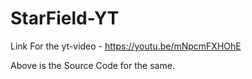 # StarField-YT
Link For the yt-video - https://youtu.be/mNpcmFXHOhE

Above is the Source Code for the same.
